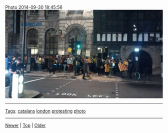 <!--
title: Photo 2014-09-30 18
date: 2020-06-28T14:57:49.029Z
tags: catalans, london, protesting, photo
-->










Photo 2014-09-30 18:45:56
![](98822233947-0.jpg)

<!--BOTTOM-POST-NAVIGATION-->
---

[Tags](tags.md): [catalans](tag-catalans.md) [london](tag-london.md) [protesting](tag-protesting.md) [photo](tag-photo.md)

---

[Newer](98817635237.md) | [Top](index.md) | [Older](99234602337.md)